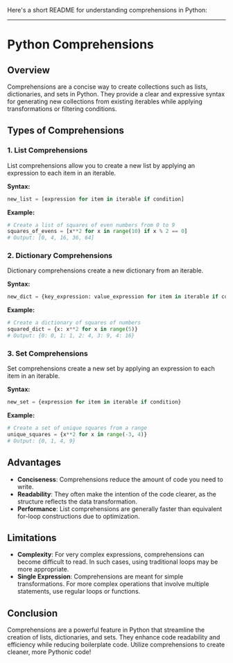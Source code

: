 Here's a short README for understanding comprehensions in Python:

---

# Python Comprehensions

## Overview

Comprehensions are a concise way to create collections such as lists, dictionaries, and sets in Python. They provide a clear and expressive syntax for generating new collections from existing iterables while applying transformations or filtering conditions.

## Types of Comprehensions

### 1. List Comprehensions

List comprehensions allow you to create a new list by applying an expression to each item in an iterable.

**Syntax:**

```python
new_list = [expression for item in iterable if condition]
```

**Example:**

```python
# Create a list of squares of even numbers from 0 to 9
squares_of_evens = [x**2 for x in range(10) if x % 2 == 0]
# Output: [0, 4, 16, 36, 64]
```

### 2. Dictionary Comprehensions

Dictionary comprehensions create a new dictionary from an iterable.

**Syntax:**

```python
new_dict = {key_expression: value_expression for item in iterable if condition}
```

**Example:**

```python
# Create a dictionary of squares of numbers
squared_dict = {x: x**2 for x in range(5)}
# Output: {0: 0, 1: 1, 2: 4, 3: 9, 4: 16}
```

### 3. Set Comprehensions

Set comprehensions create a new set by applying an expression to each item in an iterable.

**Syntax:**

```python
new_set = {expression for item in iterable if condition}
```

**Example:**

```python
# Create a set of unique squares from a range
unique_squares = {x**2 for x in range(-3, 4)}
# Output: {0, 1, 4, 9}
```

## Advantages

- **Conciseness**: Comprehensions reduce the amount of code you need to write.
- **Readability**: They often make the intention of the code clearer, as the structure reflects the data transformation.
- **Performance**: List comprehensions are generally faster than equivalent for-loop constructions due to optimization.

## Limitations

- **Complexity**: For very complex expressions, comprehensions can become difficult to read. In such cases, using traditional loops may be more appropriate.
- **Single Expression**: Comprehensions are meant for simple transformations. For more complex operations that involve multiple statements, use regular loops or functions.

## Conclusion

Comprehensions are a powerful feature in Python that streamline the creation of lists, dictionaries, and sets. They enhance code readability and efficiency while reducing boilerplate code. Utilize comprehensions to create cleaner, more Pythonic code!
